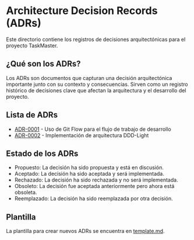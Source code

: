 # Architecture Decision Records (ADRs)

Este directorio contiene los registros de decisiones arquitectónicas para el proyecto TaskMaster.

## ¿Qué son los ADRs?

Los ADRs son documentos que capturan una decisión arquitectónica importante junto con su contexto y consecuencias. Sirven como un registro histórico de decisiones clave que afectan la arquitectura y el desarrollo del proyecto.

## Lista de ADRs

* [ADR-0001](0001-use-gitflow-for-development-workflow.md) - Uso de Git Flow para el flujo de trabajo de desarrollo
* [ADR-0002](0002-ddd-light-architecture.md) - Implementación de arquitectura DDD-Light

## Estado de los ADRs

* Propuesto: La decisión ha sido propuesta y está en discusión.
* Aceptado: La decisión ha sido aceptada y será implementada.
* Rechazado: La decisión ha sido rechazada y no será implementada.
* Obsoleto: La decisión fue aceptada anteriormente pero ahora está obsoleta.
* Reemplazado: La decisión ha sido reemplazada por otra decisión.

## Plantilla

La plantilla para crear nuevos ADRs se encuentra en [template.md](template.md).

